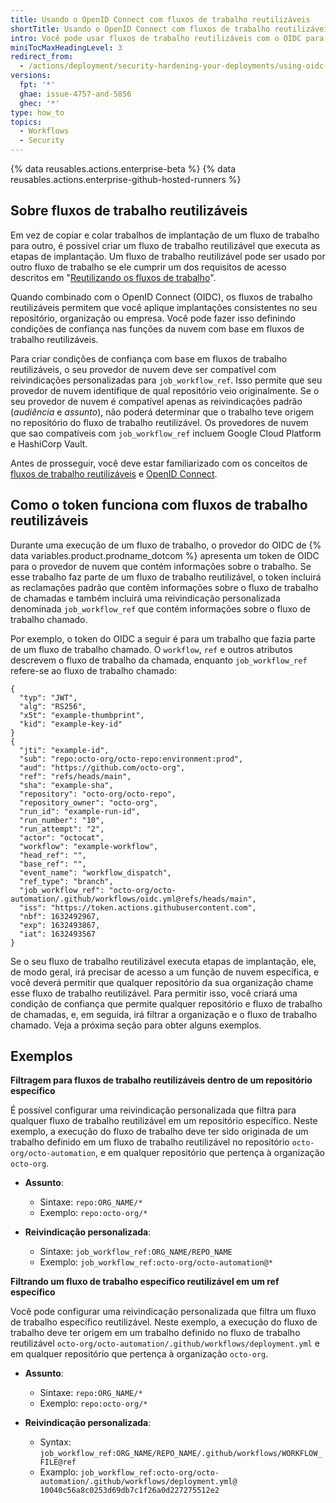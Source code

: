 ```yaml
---
title: Usando o OpenID Connect com fluxos de trabalho reutilizáveis
shortTitle: Usando o OpenID Connect com fluxos de trabalho reutilizáveis
intro: Você pode usar fluxos de trabalho reutilizáveis com o OIDC para padronizar e melhorar as suas etapas de implantação.
miniTocMaxHeadingLevel: 3
redirect_from:
  - /actions/deployment/security-hardening-your-deployments/using-oidc-with-your-reusable-workflows
versions:
  fpt: '*'
  ghae: issue-4757-and-5856
  ghec: '*'
type: how_to
topics:
  - Workflows
  - Security
---
```


{% data reusables.actions.enterprise-beta %}
{% data reusables.actions.enterprise-github-hosted-runners %}

## Sobre fluxos de trabalho reutilizáveis

Em vez de copiar e colar trabalhos de implantação de um fluxo de trabalho para outro, é possível criar um fluxo de trabalho reutilizável que executa as etapas de implantação. Um fluxo de trabalho reutilizável pode ser usado por outro fluxo de trabalho se ele cumprir um dos requisitos de acesso descritos em "[Reutilizando os fluxos de trabalho](/actions/learn-github-actions/reusing-workflows#access-to-reusable-workflows)".

Quando combinado com o OpenID Connect (OIDC), os fluxos de trabalho reutilizáveis permitem que você aplique implantações consistentes no seu repositório, organização ou empresa. Você pode fazer isso definindo condições de confiança nas funções da nuvem com base em fluxos de trabalho reutilizáveis.

Para criar condições de confiança com base em fluxos de trabalho reutilizáveis, o seu provedor de nuvem deve ser compatível com reivindicações personalizadas para `job_workflow_ref`. Isso permite que seu provedor de nuvem identifique de qual repositório veio originalmente. Se o seu provedor de nuvem é compatível apenas as reivindicações padrão (_audiência_ e _assunto_), não poderá determinar que o trabalho teve origem no repositório do fluxo de trabalho reutilizável. Os provedores de nuvem que sao compatíveis com `job_workflow_ref` incluem Google Cloud Platform e HashiCorp Vault.

Antes de prosseguir, você deve estar familiarizado com os conceitos de [fluxos de trabalho reutilizáveis](/actions/learn-github-actions/reusing-workflows) e [OpenID Connect](/actions/deployment/security-hardening-your-deployments/about-security-hardening-with-openid-connect).

## Como o token funciona com fluxos de trabalho reutilizáveis

Durante uma execução de um fluxo de trabalho, o provedor do OIDC de {% data variables.product.prodname_dotcom %} apresenta um token de OIDC para o provedor de nuvem que contém informações sobre o trabalho. Se esse trabalho faz parte de um fluxo de trabalho reutilizável, o token incluirá as reclamações padrão que contêm informações sobre o fluxo de trabalho de chamadas e também incluirá uma reivindicação personalizada denominada `job_workflow_ref` que contém informações sobre o fluxo de trabalho chamado.

Por exemplo, o token do OIDC a seguir é para um trabalho que fazia parte de um fluxo de trabalho chamado. O `workflow`, `ref` e outros atributos descrevem o fluxo de trabalho da chamada, enquanto `job_workflow_ref` refere-se ao fluxo de trabalho chamado:

```yaml{:copy}
{
  "typ": "JWT",
  "alg": "RS256",
  "x5t": "example-thumbprint",
  "kid": "example-key-id"
}
{
  "jti": "example-id",
  "sub": "repo:octo-org/octo-repo:environment:prod",
  "aud": "https://github.com/octo-org",
  "ref": "refs/heads/main",
  "sha": "example-sha",
  "repository": "octo-org/octo-repo",
  "repository_owner": "octo-org",
  "run_id": "example-run-id",
  "run_number": "10",
  "run_attempt": "2",
  "actor": "octocat",
  "workflow": "example-workflow",
  "head_ref": "",
  "base_ref": "",
  "event_name": "workflow_dispatch",
  "ref_type": "branch",
  "job_workflow_ref": "octo-org/octo-automation/.github/workflows/oidc.yml@refs/heads/main",
  "iss": "https://token.actions.githubusercontent.com",
  "nbf": 1632492967,
  "exp": 1632493867,
  "iat": 1632493567
}
```

Se o seu fluxo de trabalho reutilizável executa etapas de implantação, ele, de modo geral, irá precisar de acesso a um função de nuvem específica, e você deverá permitir que qualquer repositório da sua organização chame esse fluxo de trabalho reutilizável. Para permitir isso, você criará uma condição de confiança que permite qualquer repositório e fluxo de trabalho de chamadas, e, em seguida, irá filtrar a organização e o fluxo de trabalho chamado. Veja a próxima seção para obter alguns exemplos.

## Exemplos

**Filtragem para fluxos de trabalho reutilizáveis dentro de um repositório específico**

É possível configurar uma reivindicação personalizada que filtra para qualquer fluxo de trabalho reutilizável em um repositório específico. Neste exemplo, a execução do fluxo de trabalho deve ter sido originada de um trabalho definido em um fluxo de trabalho reutilizável no repositório `octo-org/octo-automation`, e em qualquer repositório que pertença à organização `octo-org`.

- **Assunto**:
  - Sintaxe: `repo:ORG_NAME/*`
  - Exemplo: `repo:octo-org/*`

- **Reivindicação personalizada**:
  - Sintaxe: `job_workflow_ref:ORG_NAME/REPO_NAME`
  - Exemplo: `job_workflow_ref:octo-org/octo-automation@*`

**Filtrando um fluxo de trabalho específico reutilizável em um ref específico**

Você pode configurar uma reivindicação personalizada que filtra um fluxo de trabalho específico reutilizável. Neste exemplo, a execução do fluxo de trabalho deve ter origem em um trabalho definido no fluxo de trabalho reutilizável `octo-org/octo-automation/.github/workflows/deployment.yml` e em qualquer repositório que pertença à organização `octo-org`.

- **Assunto**:
  - Sintaxe: `repo:ORG_NAME/*`
  - Exemplo: `repo:octo-org/*`

- **Reivindicação personalizada**:
  - Syntax: `job_workflow_ref:ORG_NAME/REPO_NAME/.github/workflows/WORKFLOW_FILE@ref`
  - Examplo: `job_workflow_ref:octo-org/octo-automation/.github/workflows/deployment.yml@ 10040c56a8c0253d69db7c1f26a0d227275512e2`
